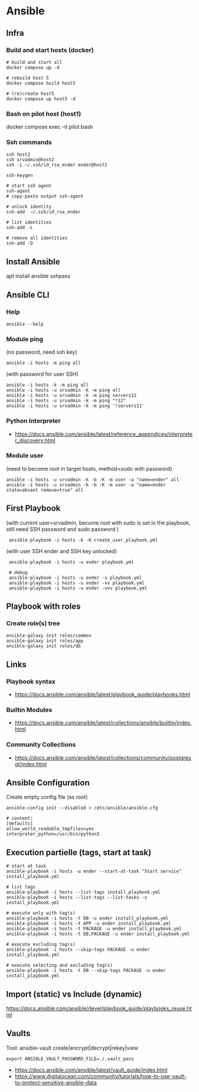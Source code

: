 # Ansible

## Infra

### Build and start hosts (docker)
```
# build and start all
docker compose up -d

# rebuild host 5
docker compose build host5

# (re)create host5
docker compose up host5 -d
```


### Bash on pilot host (host1)
docker compose exec -it pilot bash

### Ssh commands
```
ssh host2
ssh srvadmin@host2
ssh -i ~/.ssh/id_rsa_ender ender@host2

ssh-keygen

# start ssh agent
ssh-agent
# copy-paste output ssh-agent

# unlock identity
ssh-add  ~/.ssh/id_rsa_ender

# list identities
ssh-add -L 

# remove all identities
ssh-add -D

```

## Install Ansible
apt install ansible sshpass

## Ansible CLI
### Help
`ansible --help`

### Module ping
(no password, need ssh key)

```
ansible -i hosts -m ping all
```

(with password for user SSH)
```
ansible -i hosts -k -m ping all
ansible -i hosts -u srvadmin -k -m ping all
ansible -i hosts -u srvadmin -k -m ping servers12
ansible -i hosts -u srvadmin -k -m ping "*12"
ansible -i hosts -u srvadmin -k -m ping '!servers11'
```

### Python Interpreter
- https://docs.ansible.com/ansible/latest/reference_appendices/interpreter_discovery.html

### Module user
(need to become root in target hosts, method=sudo with password)
```
ansible -i hosts -u srvadmin -k -b -K -m user -a "name=ender" all
ansible -i hosts -u srvadmin -k -b -K -m user -a "name=ender state=absent remove=true" all
```

## First Playbook
(with current user=srvadmin, become root with sudo is set in the playbook, still need SSH password and sudo password )
```
 ansible-playbook -i hosts -k -K create_user_playbook.yml
 ```

(with user SSH ender and SSH key unlocked)
```
 ansible-playbook -i hosts -u ender playbook.yml

 # debug
 ansible-playbook -i hosts -u ender -v playbook.yml
 ansible-playbook -i hosts -u ender -vv playbook.yml
 ansible-playbook -i hosts -u ender -vvv playbook.yml
 ```

 ## Playbook with roles
 ### Create role(s) tree
 ```
ansible-galaxy init roles/common
ansible-galaxy init roles/app
ansible-galaxy init roles/db
 ```

 ## Links
 ### Playbook syntax
 - https://docs.ansible.com/ansible/latest/playbook_guide/playbooks.html
 ### Builtin Modules
 - https://docs.ansible.com/ansible/latest/collections/ansible/builtin/index.html
 ### Community Collections
 - https://docs.ansible.com/ansible/latest/collections/community/postgresql/index.html

 ## Ansible Configuration

 Create empty config file (as root)

 ```
 ansible-config init --disabled > /etc/ansible/ansible.cfg

# content:
[defaults]
allow_world_readable_tmpfiles=yes
interpreter_python=/usr/bin/python3

 ```



## Execution partielle (tags, start at task)
```
# start at task
ansible-playbook -i hosts -u ender --start-at-task "Start service" install_playbook.yml

# list tags
ansible-playbook -i hosts --list-tags install_playbook.yml
ansible-playbook -i hosts --list-tags --list-tasks -v install_playbook.yml

# execute only with tag(s)
ansible-playbook -i hosts -t DB -u ender install_playbook.yml
ansible-playbook -i hosts -t APP -u ender install_playbook.yml
ansible-playbook -i hosts -t PACKAGE -u ender install_playbook.yml
ansible-playbook -i hosts -t DB,PACKAGE -u ender install_playbook.yml

# execute excluding tag(s)
ansible-playbook -i hosts --skip-tags PACKAGE -u ender install_playbook.yml

# execute selecting and excluding tag(s)
ansible-playbook -i hosts -t DB --skip-tags PACKAGE -u ender install_playbook.yml
```

## Import (static) vs Include (dynamic)
https://docs.ansible.com/ansible/devel/playbook_guide/playbooks_reuse.html

## Vaults
Tool: ansible-vault create|encrypt|decrypt|rekey|view

```
export ANSIBLE_VAULT_PASSWORD_FILE=./.vault_pass
```
- https://docs.ansible.com/ansible/latest/vault_guide/index.html
- https://www.digitalocean.com/community/tutorials/how-to-use-vault-to-protect-sensitive-ansible-data